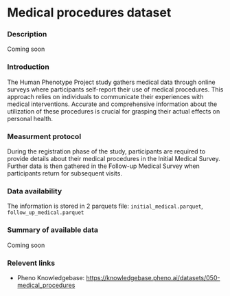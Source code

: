 # Medical procedures dataset

### Description

Coming soon

### Introduction

The Human Phenotype Project study gathers medical data through online surveys where participants self-report their use of medical procedures. This approach relies on individuals to communicate their experiences with medical interventions. Accurate and comprehensive information about the utilization of these procedures is crucial for grasping their actual effects on personal health.

### Measurment protocol 
<!-- long measurment protocol for the data browser -->
During the registration phase of the study, participants are required to provide details about their medical procedures in the Initial Medical Survey. Further data is then gathered in the Follow-up Medical Survey when participants return for subsequent visits.

### Data availability 
<!-- for the example notebooks -->
The information is stored in 2 parquets file: `initial_medical.parquet`, `follow_up_medical.parquet`

### Summary of available data 
<!-- for the data browser -->
Coming soon

### Relevent links

* Pheno Knowledgebase: https://knowledgebase.pheno.ai/datasets/050-medical_procedures
